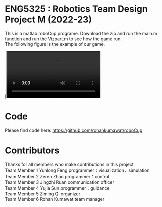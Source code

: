 # ENG5325 : Robotics Team Design Project M (2022-23)  
This is a matlab roboCup programe. Download the zip and run the main.m function and run the Vizpart.m to see how the game run.  
The following figure is the example of our game.  

[![Video](https://github.com/rohankumawat/roboCup/blob/main/football_game.mp4)


# Code
Please find code here: https://github.com/rohankumawat/roboCup

# Contributors
Thanks for all members who make contributions in this project  
Team Member 1	Yunlong Feng	programmer：visualization，simulation  
Team Member 2	Zeren Zhao	programmer：control  
Team Member 3	Jingzhi Ruan	communication officer  
Team Member 4	Yujia Sun	programmer：guidance  
Team Member 5	Ziming Qi	organizer  
Team Member 6	Rohan Kumawat	team manager  
